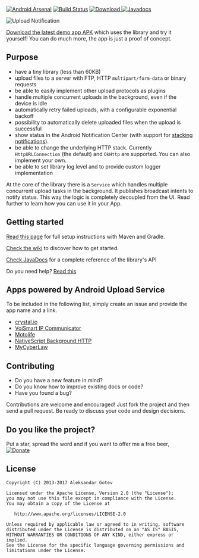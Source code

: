 [![Android Arsenal](https://img.shields.io/badge/Android%20Arsenal-Android%20Upload%20Service-brightgreen.svg?style=flat)](http://android-arsenal.com/details/1/2161) [![Build Status](https://travis-ci.org/gotev/android-upload-service.svg?branch=master)](https://travis-ci.org/gotev/android-upload-service) [ ![Download](https://api.bintray.com/packages/gotev/maven/android-upload-service/images/download.svg) ](https://bintray.com/gotev/maven/android-upload-service/_latestVersion) [![Javadocs](http://javadoc.io/badge/net.gotev/uploadservice.svg)](http://javadoc.io/doc/net.gotev/uploadservice)

![Upload Notification](http://gotev.github.io/android-upload-service/upload.gif)

[Download the latest demo app APK](https://github.com/gotev/android-upload-service/releases/download/3.1/uploadservice-demo-debug.apk) which uses the library and try it yourself! You can do much more, the app is just a proof of concept.

## Purpose
* have a tiny library (less than 60KB)
* upload files to a server with FTP, HTTP `multipart/form-data` or binary requests
* be able to easily implement other upload protocols as plugins
* handle multiple concurrent uploads in the background, even if the device is idle
* automatically retry failed uploads, with a configurable exponential backoff
* possibility to automatically delete uploaded files when the upload is successful
* show status in the Android Notification Center (with support for [stacking notifications](http://developer.android.com/training/wearables/notifications/stacks.html)).
* be able to change the underlying HTTP stack. Currently `HttpURLConnection` (the default) and `OkHttp` are supported. You can also implement your own.
* be able to set library log level and to provide custom logger implementation

At the core of the library there is a `Service` which handles multiple concurrent upload tasks in the background. It publishes broadcast intents to notify status. This way the logic is completely decoupled from the UI. Read further to learn how you can use it in your App.

## Getting started <a name="setup"></a>
[Read this page](https://github.com/gotev/android-upload-service/wiki/Setup) for full setup instructions with Maven and Gradle.

[Check the wiki](https://github.com/gotev/android-upload-service/wiki) to discover how to get started.

[Check JavaDocs](http://gotev.github.io/android-upload-service/javadoc/) for a complete reference of the library's API

Do you need help? [Read this](https://github.com/gotev/android-upload-service/wiki/Asking%20for%20help)

## Apps powered by Android Upload Service <a name="powered"></a>
To be included in the following list, simply create an issue and provide the app name and a link.

- [crystal.io](https://play.google.com/store/apps/details?id=net.igenius.crystal)
- [VoiSmart IP Communicator](https://play.google.com/store/apps/details?id=com.voismart.softphone)
- [Motolife](https://play.google.com/store/apps/details?id=bg.motolife.app)
- [NativeScript Background HTTP](https://www.npmjs.com/package/nativescript-background-http)
- [MyCyberLaw](https://play.google.com/store/apps/details?id=com.mycyberlaw)

## Contributing <a name="contribute"></a>
* Do you have a new feature in mind?
* Do you know how to improve existing docs or code?
* Have you found a bug?

Contributions are welcome and encouraged! Just fork the project and then send a pull request. Be ready to discuss your code and design decisions.

## Do you like the project? <a name="donate"></a>
Put a star, spread the word and if you want to offer me a free beer, [![Donate](https://www.paypalobjects.com/en_US/i/btn/btn_donate_SM.gif)](https://www.paypal.com/cgi-bin/webscr?cmd=_donations&business=alexgotev%40gmail%2ecom&lc=US&item_name=Android%20Upload%20Service&item_number=AndroidUploadService&currency_code=EUR&bn=PP%2dDonationsBF%3abtn_donate_SM%2egif%3aNonHosted)

## License <a name="license"></a>

    Copyright (C) 2013-2017 Aleksandar Gotev

    Licensed under the Apache License, Version 2.0 (the "License");
    you may not use this file except in compliance with the License.
    You may obtain a copy of the License at

       http://www.apache.org/licenses/LICENSE-2.0

    Unless required by applicable law or agreed to in writing, software
    distributed under the License is distributed on an "AS IS" BASIS,
    WITHOUT WARRANTIES OR CONDITIONS OF ANY KIND, either express or implied.
    See the License for the specific language governing permissions and
    limitations under the License.
